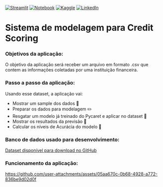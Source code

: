 [![Streamlit](https://img.shields.io/badge/Streamlit-FF4B4B?style=for-the-badge&logo=Streamlit&logoColor=white)](https://sabrynavc-credit-scoring.streamlit.app/)
[![Notebook](https://img.shields.io/badge/jupyter-%23FA0F00.svg?style=for-the-badge&logo=jupyter&logoColor=white)](https://github.com/SabrynaVC/CreditScoring/blob/main/Mod38Projeto_Sabryna_Viola.ipynb)
[![Kaggle](https://img.shields.io/badge/Kaggle-20BEFF?style=for-the-badge&logo=Kaggle&logoColor=white)](https://www.kaggle.com/sabrynaviola)
[![LinkedIn](https://img.shields.io/badge/LinkedIn-0077B5?style=for-the-badge&logo=linkedin&logoColor=white)](https://www.linkedin.com/in/sabryna-viola/)

# Sistema de modelagem para Credit Scoring

### Objetivos da aplicação:

O objetivo da aplicação será receber um arquivo em formato .csv que contem as informações coletadas por uma instituição financeira.

### Passo a passo da aplicação:

Usando esse dataset, a aplicação vai:
- Mostrar um sample dos dados 🔎
- Preparar os dados para modelagem ✏️
- Resgatar um modelo já treinado do Pycaret e aplicar no dataset 🔄
- Mostrar os resultados da previsão 🔮
- Calcular os níveis de Acurácia do modelo 💎

### Banco de dados usado para desenvolvimento:

[Dataset disponível para download no GitHub](https://github.com/SabrynaVC/CreditScoring/blob/main/credit_scoring.csv)

### Funcionamento da aplicação:

https://github.com/user-attachments/assets/05aa670c-0b68-4928-a772-836be9d02d0f
